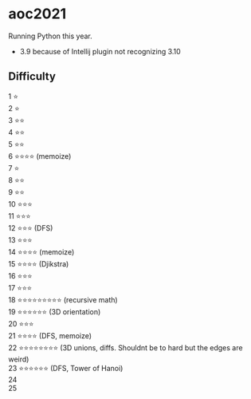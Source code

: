 # aoc2021

Running Python this year.
- 3.9 because of Intellij plugin not recognizing 3.10

## Difficulty
1  ⭐  
2  ⭐  
3  ⭐⭐  
4  ⭐⭐  
5  ⭐⭐  
6  ⭐⭐⭐⭐ (memoize)  
7  ⭐  
8  ⭐⭐  
9  ⭐⭐  
10 ⭐⭐⭐  
11 ⭐⭐⭐  
12 ⭐⭐⭐ (DFS)  
13 ⭐⭐⭐  
14 ⭐⭐⭐⭐ (memoize)  
15 ⭐⭐⭐⭐ (Djikstra)  
16 ⭐⭐⭐  
17 ⭐⭐⭐  
18 ⭐⭐⭐⭐⭐⭐⭐⭐⭐ (recursive math)  
19 ⭐⭐⭐⭐⭐⭐ (3D orientation)  
20 ⭐⭐⭐  
21 ⭐⭐⭐⭐ (DFS, memoize)  
22 ⭐⭐⭐⭐⭐⭐⭐⭐ (3D unions, diffs. Shouldnt be to hard but the edges are weird)  
23 ⭐⭐⭐⭐⭐⭐ (DFS, Tower of Hanoi)  
24  
25

